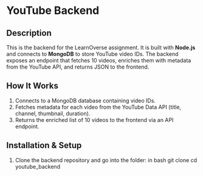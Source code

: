 # YouTube Backend

## Description
This is the backend for the LearnOverse assignment. It is built with **Node.js** and connects to **MongoDB** to store YouTube video IDs. The backend exposes an endpoint that fetches 10 videos, enriches them with metadata from the YouTube API, and returns JSON to the frontend.

## How It Works
1. Connects to a MongoDB database containing video IDs.  
2. Fetches metadata for each video from the YouTube Data API (title, channel, thumbnail, duration).  
3. Returns the enriched list of 10 videos to the frontend via an API endpoint.

## Installation & Setup
1. Clone the backend repository and go into the folder:
   in bash
   git clone <your-backend-repo-link>
   cd youtube_backend
